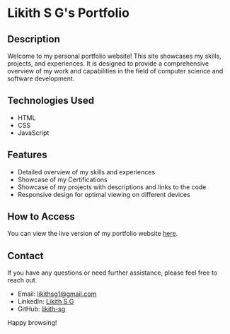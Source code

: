 # Likith S G's Portfolio

## Description

Welcome to my personal portfolio website! This site showcases my skills, projects, and experiences. It is designed to provide a comprehensive overview of my work and capabilities in the field of computer science and software development.

## Technologies Used

- HTML
- CSS
- JavaScript

## Features

- Detailed overview of my skills and experiences
- Showcase of my Certifications
- Showcase of my projects with descriptions and links to the code
- Responsive design for optimal viewing on different devices

## How to Access

You can view the live version of my portfolio website [here](https://likith-sg.github.io/Likith-Portfolio/).

## Contact

If you have any questions or need further assistance, please feel free to reach out.

- Email: [likithsg1@gmail.com](mailto:likithsg1@gmail.com)
- LinkedIn: [Likith S G](https://www.linkedin.com/in/likith-sg-profile/)
- GitHub: [likith-sg](https://github.com/likith-sg)

Happy browsing!
